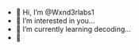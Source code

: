 - 👋 Hi, I’m @Wxnd3rlabs1
- 👀 I’m interested in you...
- 🌱 I’m currently learning decoding...
- 💞️ 
<!---
Wxnd3rlabs1/Wxnd3rlabs1 is a ✨ special ✨ repository because its `README.md` (this file) appears on your GitHub profile.
You can click the Preview link to take a look at your changes.
--->

